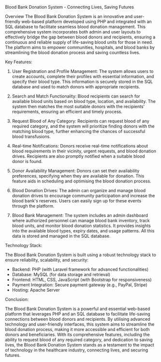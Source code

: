 

Blood Bank Donation System - Connecting Lives, Saving Futures

Overview
The Blood Bank Donation System is an innovative and user-friendly web-based platform developed using PHP and integrated with an SQL database to facilitate seamless blood donation management. This comprehensive system incorporates both admin and user layouts to effectively bridge the gap between blood donors and recipients, ensuring a continuous and reliable supply of life-saving blood units for those in need. The platform aims to empower communities, hospitals, and blood banks by streamlining the blood donation process and saving countless lives.

Key Features:

1. User Registration and Profile Management: The system allows users to create accounts, complete their profiles with essential information, and specify their blood type. This information is securely stored in the SQL database and used to match donors with appropriate recipients.

2. Search and Match Functionality:  Blood recipients can search for available blood units based on blood type, location, and availability. The system then matches the most suitable donors with the recipients' requirements, ensuring an efficient and timely process.

3. Request Blood of Any Category: Recipients can request blood of any required category, and the system will prioritize finding donors with the matching blood type, further enhancing the chances of successful blood transfusions.

4. Real-time Notifications: Donors receive real-time notifications about blood requirements in their vicinity, urgent requests, and blood donation drives. Recipients are also promptly notified when a suitable blood donor is found.

5. Donor Availability Management: Donors can set their availability preferences, specifying when they are available for donation. This feature aids in scheduling and optimising the blood donation process.

6. Blood Donation Drives: The admin can organize and manage blood donation drives to encourage community participation and increase the blood bank's reserves. Users can easily sign up for these events through the platform.

7. Blood Bank Management: The system includes an admin dashboard where authorized personnel can manage blood bank inventory, track blood units, and monitor blood donation statistics. It provides insights into the available blood types, expiry dates, and usage patterns. All this data is stored and managed in the SQL database.

Technology Stack:

The Blood Bank Donation System is built using a robust technology stack to ensure reliability, scalability, and security:

- Backend: PHP (with Laravel framework for advanced functionalities)
- Database: MySQL (for data storage and retrieval)
- Frontend: HTML, CSS, JavaScript (with Bootstrap for responsiveness)
- Payment Integration: Secure payment gateway (e.g., PayPal, Stripe)
- Hosting: Apache Server

Conclusion:

The Blood Bank Donation System is a powerful and essential web-based platform that leverages PHP and an SQL database to facilitate life-saving connections between blood donors and recipients. By utilising advanced technology and user-friendly interfaces, this system aims to streamline the blood donation process, making it more accessible and efficient for both donors and beneficiaries. With its comprehensive features, including the ability to request blood of any required category, and dedication to saving lives, the Blood Bank Donation System stands as a testament to the impact of technology in the healthcare industry, connecting lives, and securing futures.

